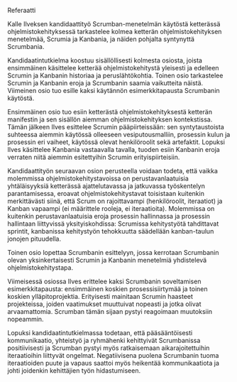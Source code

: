 Referaatti


Kalle Ilveksen kandidaattityö Scrumban-menetelmän käytöstä ketterässä ohjelmistokehityksessä tarkastelee kolmea ketterän ohjelmistokehityksen menetelmää, Scrumia ja Kanbania, ja näiden pohjalta syntynyttä Scrumbania.

Kandidaatintutkielma koostuu sisällöllisesti kolmesta osiosta, joista ensimmäinen käsittelee ketterää ohjelmistokehitystä yleisesti ja edelleen Scrumin ja Kanbanin historiaa ja peruslähtökohtia. Toinen osio tarkastelee Scrumin ja Kanbanin eroja ja Scrumbanin saamia vaikutteita näistä. Viimeinen osio tuo esille kaksi käytännön esimerkkitapausta Scrumbanin käytöstä.

Ensimmäinen osio tuo esiin ketterästä ohjelmistokehityksestä ketterän manifestin ja sen sisällön aiemman ohjelmistokehityksen kontekstissa. Tämän jälkeen Ilves esittelee Scrumin pääpiirteissään: sen syntytaustoista suhteessa aiemmin käytössä olleeseen vesiputousmalliin, prosessin kulun ja prosessin eri vaiheet, käytössä olevat henkilöroolit sekä artefaktit. Lopuksi Ilves käsittelee Kanbania vastaavalla tavalla, tuoden esiin Kanbanin eroja verraten niitä aiemmin esitettyihin Scrumin erityispiirteisiin.

Kandidaattityön seuraavan osion perusteella voidaan todeta, että vaikka molemmissa ohjelmistokehitystavoissa on perustavanlaatuisia yhtäläisyyksiä ketterässä ajattelutavassa ja jatkuvassa työskentelyn parantamisessa, eroavat ohjelmistokehitystavat toisistaan kuitenkin merkittävästi siinä, että Scrum on rajoittavampi (henkilöroolit, iteraatiot) ja Kanban vapaampi (ei määrittele rooleja, ei iteraatioita). Molemmissa on kuitenkin perustavanlaatuisia eroja prosessin hallinnassa ja prosessin hallintaan liittyvissä yksityiskohdissa: Scrumissa kehitystyötä tahdittavat sprintit, kanbanissa kehitystyön tehokkuutta säädellään kanban-taulun jonojen pituudella.

Toinen osio lopettaa Scrumbanin esittelyyn, jossa kerrotaan Scrumbanin olevan yksinkertaisesti Scrumin ja Kanbanin menetelmiä yhdistelevä ohjelmistokehitystapa.

Viimeisessä osiossa Ilves erittelee kaksi Scrumbanin soveltamisen esimerkkitapausta: ensimmäinen koskien prosessisiirtymää ja toinen koskien ylläpitoprojektia. Erityisesti mainitaan Scrumin haasteet projekteissa, joiden vaatimukset muuttuivat nopeasti ja jotka olivat arvaamattomia. Scrumban tämän sijaan pystyi reagoimaan muutoksiin nopeammin.

Lopuksi kandidaatintutkielmassa todetaan, että pääsääntöisesti kommunikaatio, yhteistyö ja ryhmähenki kehittyivät Scrumbanissa positiivisesti ja Scrumban pystyi myös ratkaisemaan aikarajoitettuihin iteraatioihin liittyvät ongelmat. Negatiivisena puolena Scrumbanin tuoma iteraatioiden puute ja vapaus saattoi myös heikentää kommunikaatiota ja johti joidenkin kehittäjien työn hidastumiseen.

